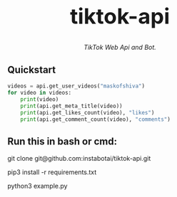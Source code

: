<h1 align="center" style="font-size: 3rem;">
tiktok-api
</h1>
<p align="center">
<em>TikTok Web Api and Bot.</em></p>

## Quickstart
```python
videos = api.get_user_videos("maskofshiva")
for video in videos:
    print(video)
    print(api.get_meta_title(video))
    print(api.get_likes_count(video), "likes")
    print(api.get_comment_count(video), "comments")
```
<h2>Run this in bash or cmd:</h2><p>
git clone git@github.com:instabotai/tiktok-api.git<p>
pip3 install -r requirements.txt<p>
python3 example.py
